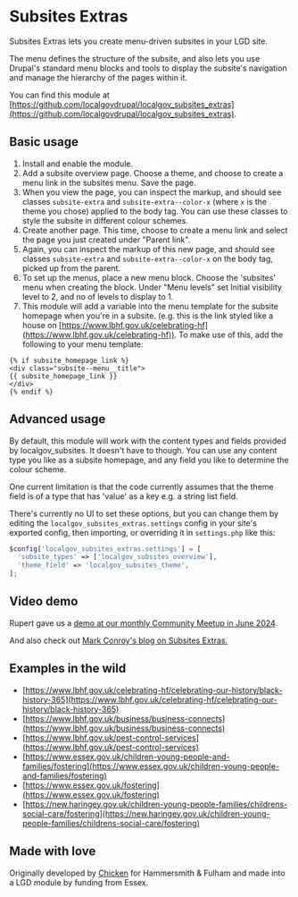 # Subsites Extras 

Subsites Extras lets you create menu-driven subsites in your LGD site. 

The menu defines the structure of the subsite, and also lets you use Drupal's standard menu blocks and tools to display the subsite's navigation and manage the hierarchy of the pages within it.

You can find this module at [https://github.com/localgovdrupal/localgov_subsites_extras](https://github.com/localgovdrupal/localgov_subsites_extras).

## Basic usage

1. Install and enable the module.
2. Add a subsite overview page. Choose a theme, and choose to create a menu link in the subsites menu. Save the page.
3. When you view the page, you can inspect the markup, and should see classes `subsite-extra` and `subsite-extra--color-x` (where `x` is the theme you chose) applied to the body tag. You can use these classes to style the subsite in different colour schemes.
4. Create another page. This time, choose to create a menu link and select the page you just created under "Parent link".
5. Again, you can inspect the markup of this new page, and should see classes `subsite-extra` and `subsite-extra--color-x` on the body tag, picked up from the parent.
6. To set up the menus, place a new menu block. Choose the 'subsites' menu when creating the block. Under "Menu levels" set Initial visibility level to 2, and no of levels to display to 1.
7. This module will add a variable into the menu template for the subsite homepage when you're in a subsite. (e.g. this is the link styled like a house on [https://www.lbhf.gov.uk/celebrating-hf](https://www.lbhf.gov.uk/celebrating-hf)). To make use of this, add the following to your menu template:

```twig
{% if subsite_homepage_link %}
<div class="subsite--menu__title">
{{ subsite_homepage_link }}
</div>
{% endif %}
```

## Advanced usage

By default, this module will work with the content types and fields provided by localgov_subsites. It doesn't have to though. You can use any content type you like as a subsite homepage, and any field you like to determine the colour scheme. 

One current limitation is that the code currently assumes that the theme field is of a type that has 'value' as a key e.g. a string list field.

There's currently no UI to set these options, but you can change them by editing the `localgov_subsites_extras.settings` config in your site's exported config, then importing, or overriding it in `settings.php` like this:

```php
$config['localgov_subsites_extras.settings'] = [
  'subsite_types' => ['localgov_subsites_overview'],
  'theme_field' => 'localgov_subsites_theme',
];
```

## Video demo

Rupert gave us a [demo at our monthly Community Meetup in June 2024](https://youtu.be/rCREsyceNBw?si=VStYnJHetCs0Mpmf&t=1355).
 
And also check out [Mark Conroy's blog on Subsites Extras.](https://mark.ie/blog/using-the-localgov-drupal-subsites-extras-module/)


## Examples in the wild 

* [https://www.lbhf.gov.uk/celebrating-hf/celebrating-our-history/black-history-365](https://www.lbhf.gov.uk/celebrating-hf/celebrating-our-history/black-history-365)
* [https://www.lbhf.gov.uk/business/business-connects](https://www.lbhf.gov.uk/business/business-connects)
* [https://www.lbhf.gov.uk/pest-control-services](https://www.lbhf.gov.uk/pest-control-services)
* [https://www.essex.gov.uk/children-young-people-and-families/fostering](https://www.essex.gov.uk/children-young-people-and-families/fostering)
* [https://www.essex.gov.uk/fostering](https://www.essex.gov.uk/fostering)
* [https://new.haringey.gov.uk/children-young-people-families/childrens-social-care/fostering](https://new.haringey.gov.uk/children-young-people-families/childrens-social-care/fostering)


## Made with love

Originally developed by [Chicken](https://wearechicken.co.uk/) for Hammersmith & Fulham and made into a LGD module by funding from Essex.
